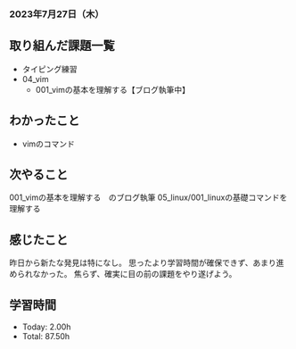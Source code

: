 ### 2023年7月27日（木）

## 取り組んだ課題一覧
- タイピング練習
- 04_vim
  - 001_vimの基本を理解する【ブログ執筆中】
## わかったこと
- vimのコマンド
## 次やること
001_vimの基本を理解する　のブログ執筆
05_linux/001_linuxの基礎コマンドを理解する

## 感じたこと
昨日から新たな発見は特になし。
思ったより学習時間が確保できず、あまり進められなかった。
焦らず、確実に目の前の課題をやり遂げよう。

## 学習時間
- Today: 2.00h
- Total: 87.50h

